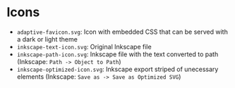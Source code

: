 Icons
=====

- `adaptive-favicon.svg`: Icon with embedded CSS that can be served with a dark or light theme
- `inkscape-text-icon.svg`: Original Inkscape file
- `inkscape-path-icon.svg`: Inkscape file with the text converted to path (Inkscape: `Path -> Object to Path`)
- `inkscape-optimized-icon.svg`: Inkscape export striped of unecessary elements (Inkscape: `Save as -> Save as Optimized SVG`)
